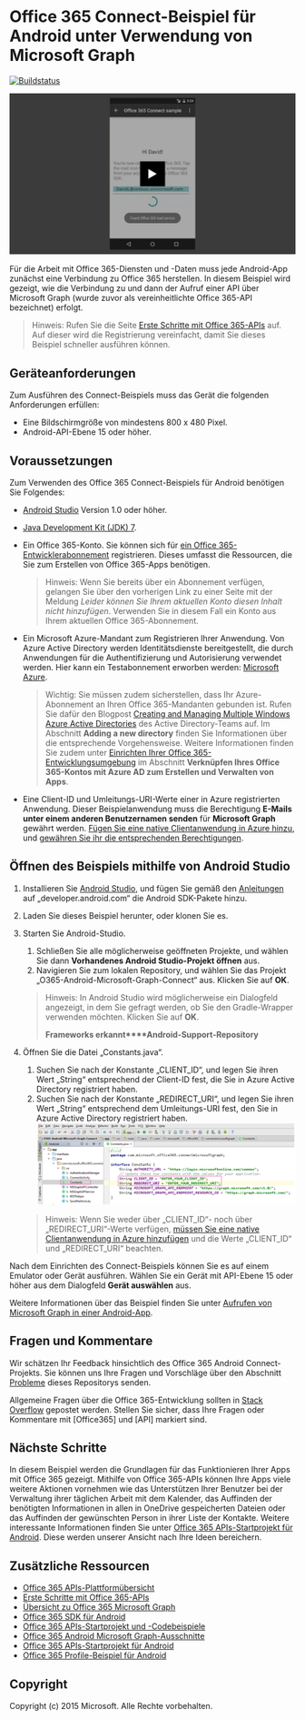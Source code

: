 # Office 365 Connect-Beispiel für Android unter Verwendung von Microsoft Graph

[![Buildstatus](https://travis-ci.org/OfficeDev/O365-Android-Microsoft-Graph-Connect.svg?branch=master)  ](https://travis-ci.org/OfficeDev/O365-Android-Microsoft-Graph-Connect)

[![Office 365 Connect-Beispiel](../readme-images/O365-Android-Connect-video_play_icon.png)  ](https://www.youtube.com/watch?v=3IQIDFrqhY4 "Klicken Sie, um das Beispiel in Aktion zu sehen.")

Für die Arbeit mit Office 365-Diensten und -Daten muss jede Android-App zunächst eine Verbindung zu Office 365 herstellen. In diesem Beispiel wird gezeigt, wie die Verbindung zu und dann der Aufruf einer API über Microsoft Graph (wurde zuvor als vereinheitlichte Office 365-API bezeichnet) erfolgt.
> Hinweis: Rufen Sie die Seite [Erste Schritte mit Office 365-APIs](http://dev.office.com/getting-started/office365apis?platform=option-android#setup) auf. Auf dieser wird die Registrierung vereinfacht, damit Sie dieses Beispiel schneller ausführen können.

## Geräteanforderungen

Zum Ausführen des Connect-Beispiels muss das Gerät die folgenden Anforderungen erfüllen:

* Eine Bildschirmgröße von mindestens 800 x 480 Pixel.
* Android-API-Ebene 15 oder höher.
 
## Voraussetzungen

Zum Verwenden des Office 365 Connect-Beispiels für Android benötigen Sie Folgendes:

* [Android Studio](http://developer.android.com/sdk/index.html) Version 1.0 oder höher.
* [Java Development Kit (JDK) 7](http://www.oracle.com/technetwork/java/javase/downloads/jdk7-downloads-1880260.html).
* Ein Office 365-Konto. Sie können sich für [ein Office 365-Entwicklerabonnement](https://portal.office.com/Signup/Signup.aspx?OfferId=6881A1CB-F4EB-4db3-9F18-388898DAF510&DL=DEVELOPERPACK&ali=1#0) registrieren. Dieses umfasst die Ressourcen, die Sie zum Erstellen von Office 365-Apps benötigen.

    > Hinweis: Wenn Sie bereits über ein Abonnement verfügen, gelangen Sie über den vorherigen Link zu einer Seite mit der Meldung *Leider können Sie Ihrem aktuellen Konto diesen Inhalt nicht hinzufügen*. Verwenden Sie in diesem Fall ein Konto aus Ihrem aktuellen Office 365-Abonnement.
* Ein Microsoft Azure-Mandant zum Registrieren Ihrer Anwendung. Von Azure Active Directory werden Identitätsdienste bereitgestellt, die durch Anwendungen für die Authentifizierung und Autorisierung verwendet werden. Hier kann ein Testabonnement erworben werden: [Microsoft Azure](https://account.windowsazure.com/SignUp).

     > Wichtig: Sie müssen zudem sicherstellen, dass Ihr Azure-Abonnement an Ihren Office 365-Mandanten gebunden ist. Rufen Sie dafür den Blogpost [Creating and Managing Multiple Windows Azure Active Directories](http://blogs.technet.com/b/ad/archive/2013/11/08/creating-and-managing-multiple-windows-azure-active-directories.aspx) des Active Directory-Teams auf. Im Abschnitt **Adding a new directory** finden Sie Informationen über die entsprechende Vorgehensweise. Weitere Informationen finden Sie zudem unter [Einrichten Ihrer Office 365-Entwicklungsumgebung](https://msdn.microsoft.com/office/office365/howto/setup-development-environment#bk_CreateAzureSubscription) im Abschnitt **Verknüpfen Ihres Office 365-Kontos mit Azure AD zum Erstellen und Verwalten von Apps**.
      
* Eine Client-ID und Umleitungs-URI-Werte einer in Azure registrierten Anwendung. Dieser Beispielanwendung muss die Berechtigung **E-Mails unter einem anderen Benutzernamen senden** für **Microsoft Graph** gewährt werden. [Fügen Sie eine native Clientanwendung in Azure hinzu](https://msdn.microsoft.com/office/office365/HowTo/add-common-consent-manually#bk_RegisterNativeApp), und [gewähren Sie ihr die entsprechenden Berechtigungen](https://github.com/OfficeDev/O365-Android-Microsoft-Graph-Connect/wiki/Grant-permissions-to-the-Connect-application-in-Azure).

## Öffnen des Beispiels mithilfe von Android Studio

1. Installieren Sie [Android Studio](http://developer.android.com/sdk/index.html), und fügen Sie gemäß den [Anleitungen](http://developer.android.com/sdk/installing/adding-packages.html) auf „developer.android.com“ die Android SDK-Pakete hinzu.
2. Laden Sie dieses Beispiel herunter, oder klonen Sie es.
3. Starten Sie Android-Studio.
	1. Schließen Sie alle möglicherweise geöffneten Projekte, und wählen Sie dann **Vorhandenes Android Studio-Projekt öffnen** aus.
	2. Navigieren Sie zum lokalen Repository, und wählen Sie das Projekt „O365-Android-Microsoft-Graph-Connect“ aus. Klicken Sie auf **OK**.
	
	> Hinweis: In Android Studio wird möglicherweise ein Dialogfeld angezeigt, in dem Sie gefragt werden, ob Sie den Gradle-Wrapper verwenden möchten. Klicken Sie auf **OK**.
	> 
	> **Frameworks erkannt****Android-Support-Repository**
4. Öffnen Sie die Datei „Constants.java“.
	1. Suchen Sie nach der Konstante „CLIENT_ID“, und legen Sie ihren Wert „String“ entsprechend der Client-ID fest, die Sie in Azure Active Directory registriert haben.
	2. Suchen Sie nach der Konstante „REDIRECT_URI“, und legen Sie ihren Wert „String“ entsprechend dem Umleitungs-URI fest, den Sie in Azure Active Directory registriert haben. 
 ![Office 365 Connect-Beispiel](../readme-images/O365-Android-Connect-Constants.png "Client-ID- und Umleitungs-URI-Werte in Datei „Constants“")

    > Hinweis: Wenn Sie weder über „CLIENT_ID“- noch über „REDIRECT_URI“-Werte verfügen, [müssen Sie eine native Clientanwendung in Azure hinzufügen](https://msdn.microsoft.com/de-de/library/azure/dn132599.aspx#BKMK_Adding) und die Werte „CLIENT_ID“ und „REDIRECT_URI“ beachten.

Nach dem Einrichten des Connect-Beispiels können Sie es auf einem Emulator oder Gerät ausführen. Wählen Sie ein Gerät mit API-Ebene 15 oder höher aus dem Dialogfeld **Gerät auswählen** aus.

Weitere Informationen über das Beispiel finden Sie unter [Aufrufen von Microsoft Graph in einer Android-App](https://graph.microsoft.io/de-de/docs/platform/android).

## Fragen und Kommentare

Wir schätzen Ihr Feedback hinsichtlich des Office 365 Android Connect-Projekts. Sie können uns Ihre Fragen und Vorschläge über den Abschnitt [Probleme](https://github.com/OfficeDev/O365-Android-Microsoft-Graph-Connect/issues) dieses Repositorys senden.

Allgemeine Fragen über die Office 365-Entwicklung sollten in [Stack Overflow](http://stackoverflow.com/questions/tagged/Office365+API) gepostet werden. Stellen Sie sicher, dass Ihre Fragen oder Kommentare mit [Office365] und [API] markiert sind.

## Nächste Schritte

In diesem Beispiel werden die Grundlagen für das Funktionieren Ihrer Apps mit Office 365 gezeigt. Mithilfe von Office 365-APIs können Ihre Apps viele weitere Aktionen vornehmen wie das Unterstützen Ihrer Benutzer bei der Verwaltung ihrer täglichen Arbeit mit dem Kalender, das Auffinden der benötigten Informationen in allen in OneDrive gespeicherten Dateien oder das Auffinden der gewünschten Person in ihrer Liste der Kontakte. Weitere interessante Informationen finden Sie unter [Office 365 APIs-Startprojekt für Android](https://github.com/officedev/O365-Android-Start/). Diese werden unserer Ansicht nach Ihre Ideen bereichern.
  
## Zusätzliche Ressourcen

* [Office 365 APIs-Plattformübersicht](https://msdn.microsoft.com/office/office365/howto/platform-development-overview)
* [Erste Schritte mit Office 365-APIs](http://dev.office.com/getting-started/office365apis)
* [Übersicht zu Office 365 Microsoft Graph](http://graph.microsoft.io)
* [Office 365 SDK für Android](https://github.com/OfficeDev/Office-365-SDK-for-Android)
* [Office 365 APIs-Startprojekt und -Codebeispiele](https://msdn.microsoft.com/office/office365/howto/starter-projects-and-code-samples)
* [Office 365 Android Microsoft Graph-Ausschnitte](https://github.com/OfficeDev/O365-Android-Microsoft-Graph-Snippets)
* [Office 365 APIs-Startprojekt für Android](https://github.com/OfficeDev/O365-Android-Start)
* [Office 365 Profile-Beispiel für Android](https://github.com/OfficeDev/O365-Android-Profile)


## Copyright
Copyright (c) 2015 Microsoft. Alle Rechte vorbehalten.
